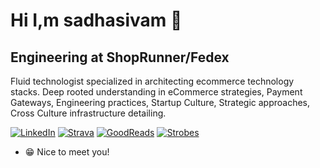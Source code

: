 # Hi I,m sadhasivam  👋

## Engineering at ShopRunner/Fedex

<p>
Fluid technologist specialized in architecting ecommerce technology stacks. Deep rooted understanding in eCommerce strategies, Payment Gateways, Engineering practices, Startup Culture, Strategic approaches, Cross Culture infrastructure detailing.
</p>

<p align="left">
  <a href="https://www.linkedin.com/in/sadhasivam/">
    <img src="https://img.shields.io/badge/-linkedin-287bbc" alt="LinkedIn"/></a> 
  <a href="https://www.strava.com/athletes/13899771">
    <img src="https://img.shields.io/badge/-strava-fc5200" alt="Strava"/></a> 
  <a href="https://www.goodreads.com/sadhasivam">
    <img src="https://img.shields.io/badge/-goodreads-F4F1EA" alt="GoodReads" /></a> 
  <a href="https://www.instagram.com/kadalamittai/">
    <img src="https://img.shields.io/badge/-Strobes-6EB800" alt="Strobes" /></a>
</p>

* 😁 Nice to meet you!
